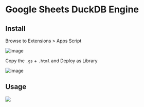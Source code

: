 # Google Sheets DuckDB Engine

## Install
Browse to Extensions > Apps Script

![image](https://gist.github.com/user-attachments/assets/827c4672-eef3-4179-bf77-70fb05c15c23)

Copy the `.gs` + `.html` and Deploy as Library

![image](https://gist.github.com/user-attachments/assets/1a04ace7-519c-4f22-b64a-9ffbc5d7277b)

## Usage
<img src="https://i.imgur.com/llF05Rb.gif" />



